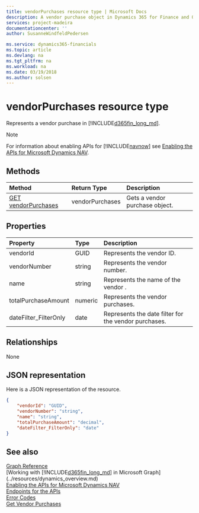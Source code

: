 ```yaml
---
title: vendorPurchases resource type | Microsoft Docs
description: A vendor purchase object in Dynamics 365 for Finance and Operations, Business edition.
services: project-madeira
documentationcenter: ''
author: SusanneWindfeldPedersen

ms.service: dynamics365-financials
ms.topic: article
ms.devlang: na
ms.tgt_pltfrm: na
ms.workload: na
ms.date: 03/19/2018
ms.author: solsen
---
```


# vendorPurchases resource type
Represents a vendor purchase in [!INCLUDE[d365fin_long_md](../../includes/d365fin_long_md.md)].

> [!NOTE]  
> For information about enabling APIs for [!INCLUDE[navnow](../../includes/navnow_md.md)] see [Enabling the APIs for Microsoft Dynamics NAV](../../enabling-apis-for-dynamics-nav.md).

## Methods
| Method       | Return Type  |Description|
|:---------------|:--------|:----------|
|[GET vendorPurchases](../api/dynamics_vendorpurchases_get.md)|vendorPurchases|Gets a vendor purchase object.|

## Properties
| Property	   | Type	|Description|
|:---------------|:--------|:----------|
|vendorId|GUID|Represents the vendor ID.|
|vendorNumber|string|Represents the vendor number.|
|name|string|Represents the name of the vendor .|
|totalPurchaseAmount|numeric|Represents the vendor purchases.|
|dateFilter_FilterOnly|date|Represents the date filter for the vendor purchases.|


## Relationships
None

## JSON representation

Here is a JSON representation of the resource.


```json
{
    "vendorId": "GUID",
    "vendorNumber": "string",
    "name": "string",
    "totalPurchaseAmount": "decimal",
    "dateFilter_FilterOnly": "date"
}

```
## See also
[Graph Reference](../api/dynamics_graph_reference.md)  
[Working with [!INCLUDE[d365fin_long_md](../../includes/d365fin_long_md.md)] in Microsoft Graph](../resources/dynamics_overview.md)  
[Enabling the APIs for Microsoft Dynamics NAV](../../enabling-apis-for-dynamics-nav.md)  
[Endpoints for the APIs](../../endpoints-apis-for-dynamics.md)  
[Error Codes](../dynamics_error_codes.md)  
[Get Vendor Purchases](../api/dynamics_vendorpurchases_get.md)  